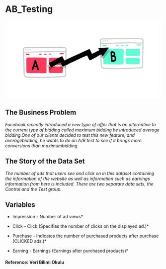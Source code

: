 # AB_Testing

![alt text](https://github.com/yarenalevli/AB_Testing/blob/main/ab-testing.width-750.jpg)


## The Business Problem
*Facebook recently introduced a new type of offer that is an alternative to the current type of bidding called maximum bidding
he introduced average bidding.One of our clients decided to test this new feature, and averagebidding,
he wants to do an A/B test to see if it brings more conversions than maximumbidding.*

## The Story of the Data Set
*The number of ads that users see and click on in this dataset containing the information of the website
as well as information such as earnings information from here is included. There are two separate data sets, the Control and the Test group.*

## Variables
* Impression - Number of ad views*

* Click - Click (Specifies the number of clicks on the displayed ad.)*

* Purchase - Indicates the number of purchased products after purchase (CLICKED ads.)*

* Earning - Earnings (Earnings after purchased products)*

#### Reference: Veri Bilimi Okulu
